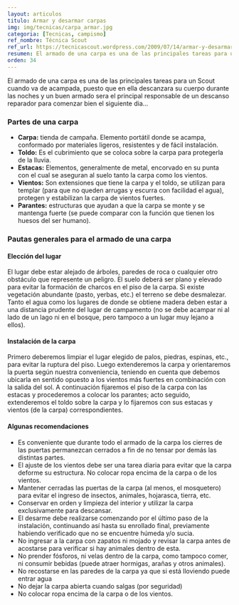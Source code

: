 ```yaml
---
layout: articulos
titulo: Armar y desarmar carpas
img: img/tecnicas/carpa_armar.jpg
categoria: [Tecnicas, campismo]
ref_nombre: Técnica Scout
ref_url: https://tecnicascout.wordpress.com/2009/07/14/armar-y-desarmar-carpas/
resumen: El armado de una carpa es una de las principales tareas para un Scout cuando va de acampada, puesto que en ella descanzara su cuerpo durante las noches y un buen armado sera el principal responsable de un descanso reparador
orden: 34
---
```

<p>El armado de una carpa es una de las principales tareas para un Scout cuando va de acampada, puesto que en ella descanzara su cuerpo durante las noches y un buen armado sera el principal responsable de un descanso reparador para comenzar bien el siguiente dia...</p>
<h3><strong>Partes de una carpa</strong></h3>
<ul>
<li><strong>Carpa:</strong> tienda de campaña. Elemento portátil donde se acampa, conformado por materiales ligeros, resistentes y de fácil instalación.</li>
<li><strong>Toldo:</strong> Es el cubrimiento que se coloca sobre la carpa para protegerla de la lluvia.</li>
<li><strong>Estacas:</strong> Elementos, generalmente de metal, encorvado en su punta con el cual se aseguran al suelo tanto la carpa como los vientos.</li>
<li><strong>Vientos:</strong> Son extensiones que tiene la carpa y el toldo, se utilizan para templar (para que no queden arrugas y escurra con facilidad el agua), protegen y estabilizan la carpa de vientos fuertes.</li>
<li><strong>Parantes:</strong> estructuras que ayudan a que la carpa se monte y se mantenga fuerte (se puede comparar con la función que tienen los huesos del ser humano).</li>
</ul>
<h3><strong><amp-img src="{{site.baseurl}}/img/tecnicas/carpa_armar1.jpg" width="300" height="240" alt="Carpa Iglu" layout="fixed" class="img_left rounded"></amp-img>Pautas generales para el armado de una carpa</strong></h3>
<h4>Elección del lugar</h4>
<p>El lugar debe estar alejado de árboles, paredes de roca o cualquier otro obstáculo que represente un peligro. El suelo deberá ser plano y elevado para evitar la formación de charcos en el piso de la carpa. Si existe vegetación abundante (pasto, yerbas, etc.) el terreno se debe desmalezar. Tanto el agua como los lugares de donde se obtiene madera deben estar a una distancia prudente del lugar de campamento (no se debe acampar ni al lado de un lago ni en el bosque, pero tampoco a un lugar muy lejano a ellos).</p>
<h4>Instalación de la carpa</h4>
<p>Primero deberemos limpiar el lugar elegido de palos, piedras, espinas, etc., para evitar la ruptura del piso. Luego extenderemos la carpa y orientaremos la puerta según nuestra conveniencia, teniendo en cuenta que debemos ubicarla en sentido opuesto a los vientos más fuertes en combinación con la salida del sol. A continuación fijaremos el piso de la carpa con las estacas y procederemos a colocar los parantes; acto seguido, extenderemos el toldo sobre la carpa y lo fijaremos con sus estacas y vientos (de la carpa) correspondientes.</p>
<h4>Algunas recomendaciones</h4>
<ul>
<li>Es conveniente que durante todo el armado de la carpa los cierres de las puertas permanezcan cerrados a fin de no tensar por demás las distintas partes.</li>
<li>El ajuste de los vientos debe ser una tarea diaria para evitar que la carpa deforme su estructura. No colocar ropa encima de la carpa o de los vientos.</li>
<li>Mantener cerradas las puertas de la carpa (al menos, el mosquetero) para evitar el ingreso de insectos, animales, hojarasca, tierra, etc.</li>
<li>Conservar en orden y limpieza del interior y utilizar la carpa exclusivamente para descansar.</li>
<li>El desarme debe realizarse comenzando por el último paso de la instalación, continuando así hasta su enrollado final, previamente habiendo verificado que no se encuentre húmeda y/o sucia.</li>
<li>No ingresar a la carpa con zapatos ni mojado y revisar la carpa antes de acostarse para verificar si hay animales dentro de esta.</li>
<li>No prender fósforos, ni velas dentro de la carpa, como tampoco comer, ni consumir bebidas (puede atraer hormigas, arañas y otros animales).</li>
<li>No recostarse en las paredes de la carpa ya que si está lloviendo puede entrar agua</li>
<li>No dejar la carpa abierta cuando salgas (por seguridad)</li>
<li>No colocar ropa encima de la carpa o de los vientos.</li>
</ul>